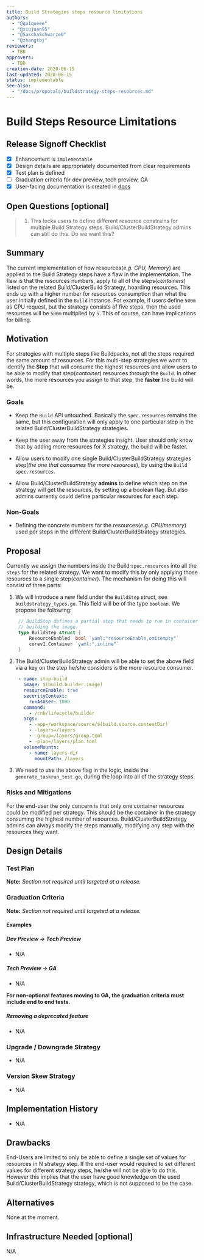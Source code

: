 ```yaml
---
title: Build Strategies steps resource limitations
authors:
  - "@qu1queee"
  - "@xiujuan95"
  - "@SaschaSchwarze0"
  - "@zhangtbj"
reviewers:
  - TBD
approvers:
  - TBD
creation-date: 2020-06-15
last-updated: 2020-06-15
status: implementable
see-also:
  - "/docs/proposals/buildstrategy-steps-resources.md"
---
```


# Build Steps Resource Limitations

## Release Signoff Checklist

- [x] Enhancement is `implementable`
- [x] Design details are appropriately documented from clear requirements
- [x] Test plan is defined
- [ ] Graduation criteria for dev preview, tech preview, GA
- [x] User-facing documentation is created in [docs](/docs/)

## Open Questions [optional]

> 1. This locks users to define different resource constrains for multiple Build Strategy steps. Build/ClusterBuildStrategy admins can still do this. Do we want this?

## Summary

The current implementation of how resources(_e.g. CPU, Memory_) are applied to the Build Strategy steps have a flaw in
the implementation. The flaw is that the resources numbers, apply to all of the steps(_containers_) listed on the related
Build/ClusterBuild Strategy, hoarding resources. This ends up with a higher number for resources consumption than what the user initially defined in
the `Build` instance. For example, if users define `500m` as CPU request, but the strategy consists of five steps, then the used
resources will be `500m` multiplied by `5`. This of course, can have implications for billing.

## Motivation

For strategies with multiple steps like Buildpacks, not all the steps required the same amount of resources. For this multi-step strategies we
want to identify the **Step** that will consume the highest resources and allow users to be able to modify that step(_container_) resources through the `Build`. In other words, the more resources you assign to that step, the **faster** the build will be.

### Goals

- Keep the `Build` API untouched. Basically the `spec.resources` remains the same, but this configuration will only apply to one
particular step in the related Build/ClusterBuildStrategy strategies.

- Keep the user away from the strategies insight. User should only know that by adding more resources for X strategy, the build will be faster.

- Allow users to modify one single Build/ClusterBuildStrategy strategies step(_the one that consumes the more resources_), by using the `Build` `spec.resources`.

- Allow Build/ClusterBuildStrategy **admins** to define which step on the strategy will get the resources, by setting up a boolean flag. But also admins currently could
  define particular resources for each step.

### Non-Goals

- Defining the concrete numbers for the resources(_e.g. CPU/memory_) used per steps in the different Build/ClusterBuildStrategy strategies.

## Proposal

Currently we assign the numbers inside the Build `spec.resources` into all the `steps` for the related strategy. We want to modify this
by only applying those resources to a single step(_container_). The mechanism for doing this will consist of three parts:

1. We will introduce a new field under the `BuildStep` struct, see `buildstrategy_types.go`. This field will be of the type `boolean`. We propose the following:
   ```go
    // BuildStep defines a partial step that needs to run in container for
    // building the image.
    type BuildStep struct {
    	ResourceEnabled  bool `yaml:"resourceEnable,omitempty"`
    	corev1.Container `yaml:",inline"`
    }
   ```
2. The Build/ClusterBuildStrategy admin will be able to set the above field via a key on the step he/she considers is the more resource consumer.
   ```yaml
    - name: step-build
      image: $(build.builder.image)
      resourceEnable: true
      securityContext:
        runAsUser: 1000
      command:
        - /cnb/lifecycle/builder
      args:
        - -app=/workspace/source/$(build.source.contextDir)
        - -layers=/layers
        - -group=/layers/group.toml
        - -plan=/layers/plan.toml
      volumeMounts:
        - name: layers-dir
          mountPath: /layers
   ```
3. We need to use the above flag in the logic, inside the `generate_taskrun_test.go`, during the loop into all of the strategy steps.

### Risks and Mitigations

For the end-user the only concern is that only one container resources could be modified per strategy. This should be the container in the strategy
consuming the highest number of resources. Build/ClusterBuildStrategy admins can always modify the steps manually, modifying any step with the resources they want.

## Design Details

### Test Plan

**Note:** *Section not required until targeted at a release.*

### Graduation Criteria

**Note:** *Section not required until targeted at a release.*

#### Examples

##### Dev Preview -> Tech Preview

- N/A

##### Tech Preview -> GA

- N/A

**For non-optional features moving to GA, the graduation criteria must include end to end tests.**

##### Removing a deprecated feature

- N/A

### Upgrade / Downgrade Strategy

- N/A

### Version Skew Strategy

- N/A

## Implementation History

- N/A

## Drawbacks

End-Users are limited to only be able to define a single set of values for resources in N strategy step.
If the end-user would required to set different values for different strategy steps, he/she will not be able to do this.
However this implies that the user have good knowledge on the used Build/ClusterBuildStrategy strategy, which is not
supposed to be the case.

## Alternatives

None at the moment.

## Infrastructure Needed [optional]

N/A